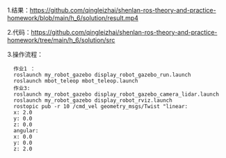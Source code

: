 1.结果：https://github.com/qingleizhai/shenlan-ros-theory-and-practice-homework/blob/main/h_6/solution/result.mp4

2.代码：https://github.com/qingleizhai/shenlan-ros-theory-and-practice-homework/tree/main/h_6/solution/src

3.操作流程： 

      作业1 ：
      roslaunch my_robot_gazebo display_robot_gazebo_run.launch
      roslaunch mbot_teleop mbot_teleop.launch
      作业3:
      roslaunch my_robot_gazebo display_robot_gazebo_camera_lidar.launch
      roslaunch my_robot_gazebo display_robot_rviz.launch
      rostopic pub -r 10 /cmd_vel geometry_msgs/Twist "linear:
      x: 2.0
      y: 0.0
      z: 0.0
      angular:
      x: 0.0
      y: 0.0
      z: 2.0

